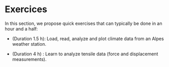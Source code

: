 # Exercices

In this section, we propose quick exercises that can typically be done in an hour and a half:

* [](dataM:tutorial:tempdata) (Duration 1.5 h): Load, read, analyze and plot climate data from an Alpes weather station.

* [](dataM:tutorial:tesilData) (Duration 4 h) : Learn to analyze tensile data (force and displacement measurements).
